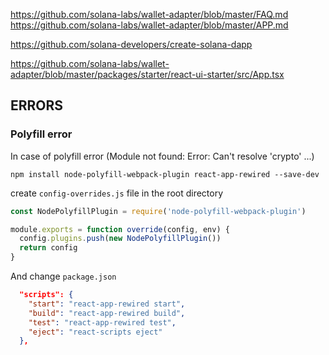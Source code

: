 https://github.com/solana-labs/wallet-adapter/blob/master/FAQ.md
https://github.com/solana-labs/wallet-adapter/blob/master/APP.md

https://github.com/solana-developers/create-solana-dapp

https://github.com/solana-labs/wallet-adapter/blob/master/packages/starter/react-ui-starter/src/App.tsx


## ERRORS

### Polyfill error

In case of polyfill error (Module not found: Error: Can't resolve 'crypto' ...)
```
npm install node-polyfill-webpack-plugin react-app-rewired --save-dev
```
create `config-overrides.js` file in the root directory

```JavaScript
const NodePolyfillPlugin = require('node-polyfill-webpack-plugin')

module.exports = function override(config, env) {
  config.plugins.push(new NodePolyfillPlugin())
  return config
}
```

And change `package.json`
```JSON
  "scripts": {
    "start": "react-app-rewired start",
    "build": "react-app-rewired build",
    "test": "react-app-rewired test",
    "eject": "react-scripts eject"
  },
```